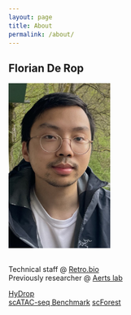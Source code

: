 ```yaml
---
layout: page
title: About
permalink: /about/
---
```


## Florian De Rop

<img src="/assets/images/myself.png" alt="Florian De Rop" style="width: 200px; margin-bottom: 1rem;">

Technical staff @ [Retro.bio](https://www.retro.bio)  
Previously researcher @ [Aerts lab](https://aertslab.org)  

<div class="social-links">
    <a href="https://x.com/fvderop" title="X"><i class="fa-brands fa-x-twitter"></i></a>
    <a href="https://github.com/fderop" title="GitHub"><i class="fab fa-github"></i></a>
</div>


[HyDrop](https://elifesciences.org/articles/73971)  
[scATAC-seq Benchmark](https://www.nature.com/articles/s41587-023-01881-x)
[scForest](https://github.com/aertslab/scforest/blob/master/scforest.pdf)


